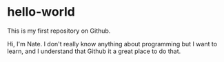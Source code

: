 # hello-world
This is my first repository on Github.

Hi, I'm Nate.
I don't really know anything about programming but I want to learn, and I understand that Github it a great place to do that.
